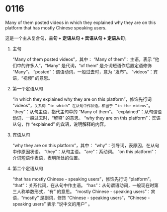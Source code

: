 # 0116

Many of them posted videos in which they explained why they are on this platform that has mostly Chinese speaking users.

这是一个主从复合句，**主句 + 定语从句 + 宾语从句 + 定语从句**。

1. 主句

    “Many of them posted videos”，其中：
    “Many of them”：主语，表示 “他们中的许多人”，“Many” 是代词，“of them” 是介词短语作后置定语修饰 “Many”。
    “posted”：谓语动词，一般过去时，意为 “发布”。
    “videos”：宾语，“视频” 的意思。

2. 第一个定语从句

    “in which they explained why they are on this platform”，修饰先行词 “videos”，`关系词 “in which” 在从句中作状语，相当于 “in the videos”`。
    “they”：从句主语，指代主句中的 “Many of them”。
    “explained”：从句谓语动词，一般过去时，“解释” 的意思。
    “why they are on this platform”：宾语从句，作 “explained” 的宾语，说明解释的内容。

3. 宾语从句

    “why they are on this platform”，其中：
    “why”：引导词，表原因，在从句中作原因状语。
    “they”：从句主语。
    “are”：系动词。
    “on this platform”：介词短语作表语，表明所处的位置。

4. 第二个定语从句

    “that has mostly Chinese - speaking users”，修饰先行词 “platform”。
    “that”：关系代词，在从句中作主语。
    “has”：从句谓语动词，一般现在时第三人称单数形式，“有” 的意思。
    “mostly Chinese - speaking users”：宾语，“mostly” 是副词，修饰 “Chinese - speaking users”，“Chinese - speaking users” 表示 “说中文的用户” 。
